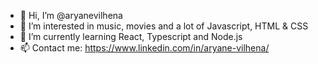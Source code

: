 - 👋 Hi, I’m @aryanevilhena
- 👀 I’m interested in music, movies and a lot of Javascript, HTML & CSS
- 🌱 I’m currently learning React, Typescript and Node.js
- 📫 Contact me: https://www.linkedin.com/in/aryane-vilhena/

<!---
aryanevilhena/aryanevilhena is a ✨ special ✨ repository because its `README.md` (this file) appears on your GitHub profile.
You can click the Preview link to take a look at your changes.
--->
